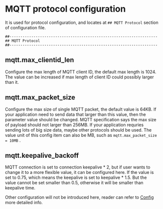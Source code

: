 # MQTT protocol configuration

It is used for protocol configuration, and locates at ``## MQTT Protocol`` section of configuration file.

```properties
##--------------------------------------------------------------------
## MQTT Protocol
##--------------------------------------------------------------------
```

## mqtt.max_clientid_len

Configure the max length of MQTT client ID, the default max length is 1024. The value can be increased if max length of client ID could possibly larger than it.

## mqtt.max_packet_size

Configure the max size of single MQTT packet, the default value is 64KB. If your application need to send data that larger than this value, then the parameter value should be changed.  MQTT specification says the max size of payload should not larger than 256MB. If your application requries sending lots of big size data, maybe other protocols should be used.   The value unit of this config item can also be MB, such as ``mqtt.max_packet_size = 10MB`` .

## mqtt.keepalive_backoff

MQTT connection is set to connection keepalive * 2, but if user wants to change it to a more flexible value, it can be configured here. If the value is set to 0.75, which means the keepalive is set to keepalive * 1.5. But the value cannot be set smaller than 0.5, otherwise it will be smaller than keepalive time.



Other configuration will not be introduced here, reader can refer to [Config](https://developer.emqx.io/docs/emq/v3/en/config.html) more detailed info.

